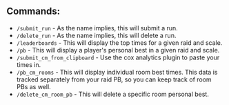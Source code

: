 ## Commands:

- `/submit_run` - As the name implies, this will submit a run.
- `/delete_run` -  As the name implies, this will delete a run.
- `/leaderboards` - This will display the top times for a given raid and scale.
- `/pb` - This will display a player's personal best in a given raid and scale.
- `/submit_cm_from_clipboard` - Use the cox analytics plugin to paste your times in.
- `/pb_cm_rooms` - This will display individual room best times. This data is tracked separately from your raid PB, so you can keep track of room PBs as well.
- `/delete_cm_room_pb` - This will delete a specific room personal best.
